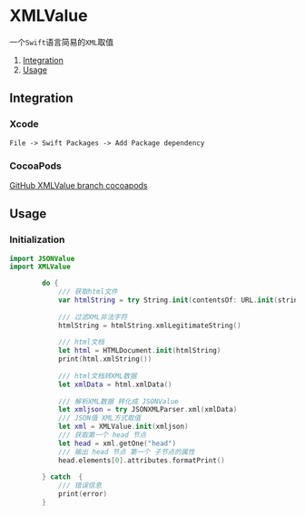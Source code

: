 # XMLValue

一个`Swift`语言简易的`XML`取值

1. [Integration](#Integration)
2. [Usage](#Usage)

## Integration

### Xcode
    File -> Swift Packages -> Add Package dependency

### CocoaPods

[GitHub XMLValue branch cocoapods](https://github.com/VeryLoveLoli/XMLValue/tree/cocoapods)

## Usage

### Initialization

```swift
import JSONValue
import XMLValue
```

```swift
        do {
            /// 获取html文件
            var htmlString = try String.init(contentsOf: URL.init(string: "http://www.baidu.com")!)
            
            /// 过滤XML非法字符
            htmlString = htmlString.xmlLegitimateString()
            
            /// html文档
            let html = HTMLDocument.init(htmlString)
            print(html.xmlString())
            
            /// html文档转XML数据
            let xmlData = html.xmlData()
            
            /// 解析XML数据 转化成 JSONValue
            let xmljson = try JSONXMLParser.xml(xmlData)
            /// JSON值 XML方式取值
            let xml = XMLValue.init(xmljson)
            /// 获取第一个 head 节点
            let head = xml.getOne("head")
            /// 输出 head 节点 第一个 子节点的属性
            head.elements[0].attributes.formatPrint()
            
        } catch  {
            /// 错误信息
            print(error)
        }
```
